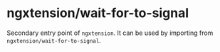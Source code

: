 # ngxtension/wait-for-to-signal

Secondary entry point of `ngxtension`. It can be used by importing from `ngxtension/wait-for-to-signal`.
